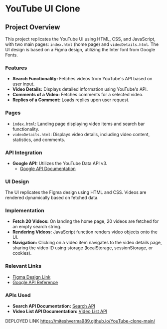 # YouTube UI Clone

## Project Overview

This project replicates the YouTube UI using HTML, CSS, and JavaScript, with two main pages: `index.html` (home page) and `videoDetails.html`. The UI design is based on a Figma design, utilizing the Inter font from Google Fonts.


### Features

- **Search Functionality:** Fetches videos from YouTube's API based on user input.
- **Video Details:** Displays detailed information using YouTube's API.
- **Comments of a Video:** Fetches comments for a selected video.
- **Replies of a Comment:** Loads replies upon user request.

### Pages

- `index.html`: Landing page displaying video items and search bar functionality.
- `videoDetails.html`: Displays video details, including video content, statistics, and comments.

### API Integration

- **Google API:** Utilizes the YouTube Data API v3.
  - [Google API Documentation](https://developers.google.com/youtube/v3)

### UI Design

The UI replicates the Figma design using HTML and CSS. Videos are rendered dynamically based on fetched data.

### Implementation

- **Fetch 20 Videos:** On landing the home page, 20 videos are fetched for an empty search string.
- **Rendering Videos:** JavaScript function renders video objects onto the UI.
- **Navigation:** Clicking on a video item navigates to the video details page, sharing the video ID using storage (localStorage, sessionStorage, or cookies).

### Relevant Links

- [Figma Design Link](https://www.figma.com/file/53msLWP0JcqWdt4n0fjAZu/YouTube-UI-Clone-Design-(Community)?type=design&node-id=3-185&mode=design&t=9E1wUw956BSodnIp-0)
- [Google API Reference](https://www.googleapis.com/youtube/v3)

### APIs Used

- **Search API Documentation:** [Search API](https://developers.google.com/youtube/v3/docs/search/list)
- **Video List API Documentation:** [Video List API](https://developers.google.com/youtube/v3/docs/videos/list)


DEPLOYED LINK  https://miteshverma989.github.io/YouTube-clone-main/


